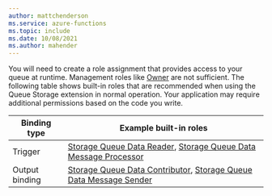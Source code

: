 ```yaml
---
author: mattchenderson
ms.service: azure-functions
ms.topic: include
ms.date: 10/08/2021
ms.author: mahender
---
```


You will need to create a role assignment that provides access to your queue at runtime. Management roles like [Owner](../articles/role-based-access-control/built-in-roles.md#owner) are not sufficient. The following table shows built-in roles that are recommended when using the Queue Storage extension in normal operation. Your application may require additional permissions based on the code you write.

| Binding type   | Example built-in roles                                                |
|----------------|-----------------------------------------------------------------------|
| Trigger        | [Storage Queue Data Reader], [Storage Queue Data Message Processor]   |
| Output binding | [Storage Queue Data Contributor], [Storage Queue Data Message Sender] |

[Storage Queue Data Reader]: ../articles/role-based-access-control/built-in-roles.md#storage-queue-data-reader
[Storage Queue Data Message Processor]: ../articles/role-based-access-control/built-in-roles.md#storage-queue-data-message-processor
[Storage Queue Data Message Sender]: ../articles/role-based-access-control/built-in-roles.md#storage-queue-data-message-sender
[Storage Queue Data Contributor]: ../articles/role-based-access-control/built-in-roles.md#storage-queue-data-contributor
